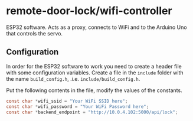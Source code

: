 # remote-door-lock/wifi-controller

ESP32 software. Acts as a proxy, connects to WiFi and to the Arduino Uno that controls the servo.

## Configuration

In order for the ESP32 software to work you need to create a header file with some configuration variables. Create a file in the `include` folder with the name `build_config.h`, .i.e. `include/build_config.h`.

Put the following contents in the file, modify the values of the constants.

```c
const char *wifi_ssid = "Your WiFi SSID here";
const char *wifi_password = "Your WiFi Password here";
const char *backend_endpoint = "http://10.0.4.102:5000/api/lock";
```
